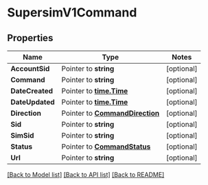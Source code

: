 # SupersimV1Command

## Properties
Name | Type | Notes
------------ | ------------- | -------------
**AccountSid** | Pointer to **string** | [optional] 
**Command** | Pointer to **string** | [optional] 
**DateCreated** | Pointer to [**time.Time**](time.Time.md) | [optional] 
**DateUpdated** | Pointer to [**time.Time**](time.Time.md) | [optional] 
**Direction** | Pointer to [**CommandDirection**](command_direction.md) | [optional] 
**Sid** | Pointer to **string** | [optional] 
**SimSid** | Pointer to **string** | [optional] 
**Status** | Pointer to [**CommandStatus**](command_status.md) | [optional] 
**Url** | Pointer to **string** | [optional] 

[[Back to Model list]](../README.md#documentation-for-models) [[Back to API list]](../README.md#documentation-for-api-endpoints) [[Back to README]](../README.md)


